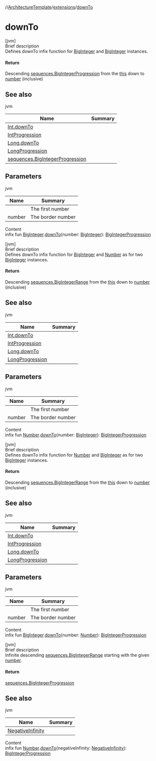 //[ArchitectureTemplate](../index.md)/[extensions](index.md)/[downTo](down-to.md)



# downTo  
[jvm]  
Brief description  
Defines downTo infix function for [BigInteger](https://docs.oracle.com/javase/8/docs/api/java/math/BigInteger.html) and [BigInteger](https://docs.oracle.com/javase/8/docs/api/java/math/BigInteger.html) instances.  
  


#### Return  
Descending [sequences.BigIntegerProgression](../sequences/-big-integer-progression/index.md) from the [this]() down to [number]() (inclusive)  
  


## See also  
  
jvm  
  
|  Name|  Summary| 
|---|---|
| [Int.downTo](down-to.md)| 
| [IntProgression](https://kotlinlang.org/api/latest/jvm/stdlib/kotlin.ranges/-int-progression/index.html)| 
| [Long.downTo](down-to.md)| 
| [LongProgression](https://kotlinlang.org/api/latest/jvm/stdlib/kotlin.ranges/-long-progression/index.html)| 
| [sequences.BigIntegerProgression](../sequences/-big-integer-progression/index.md)| 
  


## Parameters  
  
jvm  
  
|  Name|  Summary| 
|---|---|
| <receiver>| The first number
| number| The border number
  
  
Content  
infix fun [BigInteger](https://docs.oracle.com/javase/8/docs/api/java/math/BigInteger.html).[downTo](down-to.md)(number: [BigInteger](https://docs.oracle.com/javase/8/docs/api/java/math/BigInteger.html)): [BigIntegerProgression](../sequences/-big-integer-progression/index.md)  


[jvm]  
Brief description  
Defines downTo infix function for [BigInteger](https://docs.oracle.com/javase/8/docs/api/java/math/BigInteger.html) and [Number](https://kotlinlang.org/api/latest/jvm/stdlib/kotlin/-number/index.html) as for two [BigInteger](https://docs.oracle.com/javase/8/docs/api/java/math/BigInteger.html) instances.  
  


#### Return  
Descending [sequences.BigIntegerRange](../sequences/-big-integer-range/index.md) from the [this]() down to [number]() (inclusive)  
  


## See also  
  
jvm  
  
|  Name|  Summary| 
|---|---|
| [Int.downTo](down-to.md)| 
| [IntProgression](https://kotlinlang.org/api/latest/jvm/stdlib/kotlin.ranges/-int-progression/index.html)| 
| [Long.downTo](down-to.md)| 
| [LongProgression](https://kotlinlang.org/api/latest/jvm/stdlib/kotlin.ranges/-long-progression/index.html)| 
  


## Parameters  
  
jvm  
  
|  Name|  Summary| 
|---|---|
| <receiver>| The first number
| number| The border number
  
  
Content  
infix fun [Number](https://kotlinlang.org/api/latest/jvm/stdlib/kotlin/-number/index.html).[downTo](down-to.md)(number: [BigInteger](https://docs.oracle.com/javase/8/docs/api/java/math/BigInteger.html)): [BigIntegerProgression](../sequences/-big-integer-progression/index.md)  


[jvm]  
Brief description  
Defines downTo infix function for [Number](https://kotlinlang.org/api/latest/jvm/stdlib/kotlin/-number/index.html) and [BigInteger](https://docs.oracle.com/javase/8/docs/api/java/math/BigInteger.html) as for two [BigInteger](https://docs.oracle.com/javase/8/docs/api/java/math/BigInteger.html) instances.  
  


#### Return  
Descending [sequences.BigIntegerRange](../sequences/-big-integer-range/index.md) from the [this]() down to [number]() (inclusive)  
  


## See also  
  
jvm  
  
|  Name|  Summary| 
|---|---|
| [Int.downTo](down-to.md)| 
| [IntProgression](https://kotlinlang.org/api/latest/jvm/stdlib/kotlin.ranges/-int-progression/index.html)| 
| [Long.downTo](down-to.md)| 
| [LongProgression](https://kotlinlang.org/api/latest/jvm/stdlib/kotlin.ranges/-long-progression/index.html)| 
  


## Parameters  
  
jvm  
  
|  Name|  Summary| 
|---|---|
| <receiver>| The first number
| number| The border number
  
  
Content  
infix fun [BigInteger](https://docs.oracle.com/javase/8/docs/api/java/math/BigInteger.html).[downTo](down-to.md)(number: [Number](https://kotlinlang.org/api/latest/jvm/stdlib/kotlin/-number/index.html)): [BigIntegerProgression](../sequences/-big-integer-progression/index.md)  


[jvm]  
Brief description  
Infinite descending [sequences.BigIntegerRange](../sequences/-big-integer-range/index.md) starting with the given [number]().  
  


#### Return  
[sequences.BigIntegerProgression](../sequences/-big-integer-progression/index.md)  
  


## See also  
  
jvm  
  
|  Name|  Summary| 
|---|---|
| [NegativeInfinity](-negative-infinity/index.md)| 
  
  
Content  
infix fun [Number](https://kotlinlang.org/api/latest/jvm/stdlib/kotlin/-number/index.html).[downTo](down-to.md)(negativeInfinity: [NegativeInfinity](-negative-infinity/index.md)): [BigIntegerProgression](../sequences/-big-integer-progression/index.md)  



